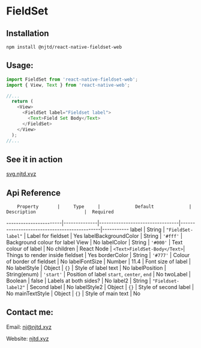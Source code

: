# FieldSet

## Installation
```
npm install @njtd/react-native-fieldset-web
```
## Usage: 
```javascript
import FieldSet from 'react-native-fieldset-web';
import { View, Text } from 'react-native-web';

//...
  return (
    <View>
      <FieldSet label="Fieldset label">
        <Text>Field Set Body</Text>
      </FieldSet>
    </View>
  );
//...
```
## See it in action
[svg.njtd.xyz](https://svg.njtd.xyz)

## Api Reference
        Property       |     Type     |             Default             |                Description                  |  Required
-----------------------|--------------|---------------------------------|---------------------------------------------|-----------
label                  |    String    | `"FieldSet-label"`              |            Label for fieldset               |    Yes
labelBackgroundColor   |    String    | `'#fff'`                        |      Background colour for label View       |     No
labelColor             |    String    | `'#000'`                        |            Text colour of label             |     No
children               |  React Node  | ```<Text>FieldSet-Body</Text>```|       Things to render inside fieldset      |    Yes
borderColor            |    String    | `'#777'`                        |          Colour of border of fieldset       |     No
labelFontSize          |    Number    | 11.4                            |             Font size of label              |     No
labelStyle             |    Object    | `{}`                            |           Style of label text               |     No
labelPosition          | String(enum) | `'start'`                       | Position of label  `start`, `center`, `end` |     No
twoLabel               |   Boolean    | false                           |             Labels at both sides?           |     No
label2                 |    String    | `"Fieldset-label2"`             |                 Second label                |     No
labelStyle2            |    Object    | `{}`                            |            Style of second label            |     No
mainTextStyle          |    Object    | `{}`                            |             Style of main text              |     No

## Contact me:

Email: [nj@njtd.xyz](mailto:nj@njtd.xyz?subject=React%20Native%20Fieldset%20Web%20Enquiry)

Website: [njtd.xyz](https://www.njtd.xyz)